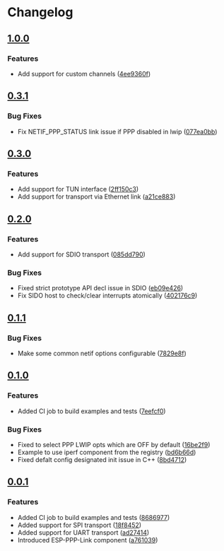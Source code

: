 # Changelog

## [1.0.0](https://github.com/espressif/esp-protocols/commits/eppp-v1.0.0)

### Features

- Add support for custom channels ([4ee9360f](https://github.com/espressif/esp-protocols/commit/4ee9360f))

## [0.3.1](https://github.com/espressif/esp-protocols/commits/eppp-v0.3.1)

### Bug Fixes

- Fix NETIF_PPP_STATUS link issue if PPP disabled in lwip ([077ea0bb](https://github.com/espressif/esp-protocols/commit/077ea0bb))

## [0.3.0](https://github.com/espressif/esp-protocols/commits/eppp-v0.3.0)

### Features

- Add support for TUN interface ([2ff150c3](https://github.com/espressif/esp-protocols/commit/2ff150c3))
- Add support for transport via Ethernet link ([a21ce883](https://github.com/espressif/esp-protocols/commit/a21ce883))

## [0.2.0](https://github.com/espressif/esp-protocols/commits/eppp-v0.2.0)

### Features

- Add support for SDIO transport ([085dd790](https://github.com/espressif/esp-protocols/commit/085dd790))

### Bug Fixes

- Fixed strict prototype API decl issue in SDIO ([eb09e426](https://github.com/espressif/esp-protocols/commit/eb09e426))
- Fix SIDO host to check/clear interrupts atomically ([402176c9](https://github.com/espressif/esp-protocols/commit/402176c9))

## [0.1.1](https://github.com/espressif/esp-protocols/commits/eppp-v0.1.1)

### Bug Fixes

- Make some common netif options configurable ([7829e8f](https://github.com/espressif/esp-protocols/commit/7829e8f))

## [0.1.0](https://github.com/espressif/esp-protocols/commits/eppp-v0.1.0)

### Features

- Added CI job to build examples and tests ([7eefcf0](https://github.com/espressif/esp-protocols/commit/7eefcf0))

### Bug Fixes

- Fixed to select PPP LWIP opts which are OFF by default ([16be2f9](https://github.com/espressif/esp-protocols/commit/16be2f9))
- Example to use iperf component from the registry ([bd6b66d](https://github.com/espressif/esp-protocols/commit/bd6b66d))
- Fixed defalt config designated init issue in C++ ([8bd4712](https://github.com/espressif/esp-protocols/commit/8bd4712))

## [0.0.1](https://github.com/espressif/esp-protocols/commits/eppp-v0.0.1)

### Features

- Added CI job to build examples and tests ([8686977](https://github.com/espressif/esp-protocols/commit/8686977))
- Added support for SPI transport ([18f8452](https://github.com/espressif/esp-protocols/commit/18f8452))
- Added support for UART transport ([ad27414](https://github.com/espressif/esp-protocols/commit/ad27414))
- Introduced ESP-PPP-Link component ([a761039](https://github.com/espressif/esp-protocols/commit/a761039))
